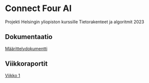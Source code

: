 # Connect Four AI

Projekti Helsingin yliopiston kurssille Tietorakenteet ja algoritmit 2023

## Dokumentaatio
[Määrittelydokumentti](https://github.com/mirellel/tiralabra/blob/main/dokumentaatio/määrittelydokumentti.md)


## Viikkoraportit
[Viikko 1](https://github.com/mirellel/tiralabra/blob/main/dokumentaatio/viikko1.md)
